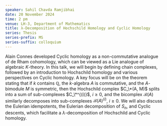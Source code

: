 ```yaml
---
speaker: Sahil Chavda Ramjibhai
date: 20 November 2024
time: 2 pm
venue: LH-3, Department of Mathematics
title: λ-Decomposition of Hochschild Homology and Cyclic Homology
series: Thesis
series-prefix: MS
series-suffix: colloquium
---
```


Alain Connes developed Cyclic homology as a non-commutative analogue of de Rham cohomology, which can be viewed as a Lie analogue of algebraic $K$-theory. In this talk, we will begin by defining chain complexes, followed by an introduction to Hochschild homology and various perspectives on Cyclic homology. A key focus will be on the theorem stating that if $k$ contains $\mathbb{Q}$, the $k$-algebra $A$ is commutative, and the $A$-bimodule $M$ is symmetric, then the Hochschild complex $C_\*(A, M)$ splits into a sum of sub-complexes $C_\*^{(i)}$, $i \geq 0$, and the bicomplex $\mathcal{B}(A)$ similarly decomposes into sub-complexes $\mathcal{B}(A)^{(i)}$, $i \geq 0$. We will also discuss the Eulerian idempotents, the Eulerian decomposition of $S_n$, and Cyclic descents, which facilitate a $\lambda$-decomposition of Hochschild and Cyclic homology.

